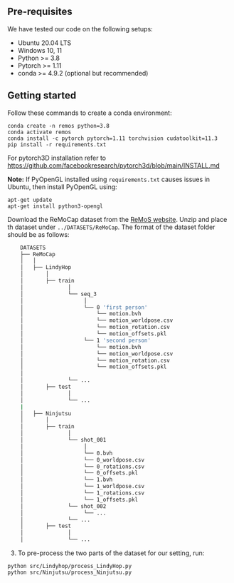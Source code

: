 ## Pre-requisites
We have tested our code on the following setups: 
* Ubuntu 20.04 LTS
* Windows 10, 11
* Python >= 3.8
* Pytorch >= 1.11
* conda >= 4.9.2 (optional but recommended)

## Getting started

Follow these commands to create a conda environment:
```
conda create -n remos python=3.8
conda activate remos
conda install -c pytorch pytorch=1.11 torchvision cudatoolkit=11.3
pip install -r requirements.txt
```
For pytorch3D installation refer to https://github.com/facebookresearch/pytorch3d/blob/main/INSTALL.md

**Note:** If PyOpenGL installed using `requirements.txt` causes issues in Ubuntu, then install PyOpenGL using:
```
apt-get update
apt-get install python3-opengl
```

Download the ReMoCap dataset from the [ReMoS website](https://vcai.mpi-inf.mpg.de/projects/remos/#dataset_section). Unzip and place th dataset under `../DATASETS/ReMoCap`. 
The format of the dataset folder should be as follows:
```bash
    DATASETS
    ├── ReMoCap
    │   │
    │   ├── LindyHop
    │       │
    │       ├── train
    │              │
    │              └── seq_3
    │                   │
    │                   └── 0 'first person'
    │                       └── motion.bvh
    │                       └── motion_worldpose.csv
    │                       └── motion_rotation.csv
    │                       └── motion_offsets.pkl
    │                   └── 1 'second person'
    │                       └── motion.bvh
    │                       └── motion_worldpose.csv
    │                       └── motion_rotation.csv
    │                       └── motion_offsets.pkl
    │         
    │              └── ... 
    │       ├── test
    │              │
    │              └── ...
    |
    │   ├── Ninjutsu
    │       │
    │       ├── train
    │              │
    │              └── shot_001
    │                   │
    │                   └── 0.bvh
    │                   └── 0_worldpose.csv
    │                   └── 0_rotations.csv
    │                   └── 0_offsets.pkl
    │                   └── 1.bvh
    │                   └── 1_worldpose.csv
    │                   └── 1_rotations.csv
    │                   └── 1_offsets.pkl
    │              └── shot_002
    │                   └── ...
    │              └── ... 
    │       ├── test
    │              │
    │              └── ...

```

3. To pre-process the two parts of the dataset for our setting, run: 
```
python src/Lindyhop/process_LindyHop.py
python src/Ninjutsu/process_Ninjutsu.py
```

